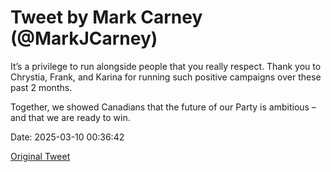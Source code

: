 # Tweet by Mark Carney (@MarkJCarney)

It’s a privilege to run alongside people that you really respect. Thank you to Chrystia, Frank, and Karina for running such positive campaigns over these past 2 months.

Together, we showed Canadians that the future of our Party is ambitious – and that we are ready to win.

Date: 2025-03-10 00:36:42

[Original Tweet](https://x.com/MarkJCarney/status/1898895754040594838)

